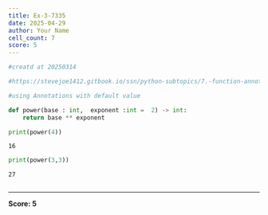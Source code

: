 ```yaml
---
title: Ex-3-7335
date: 2025-04-29
author: Your Name
cell_count: 7
score: 5
---
```


```python
#creatd at 20250314
```


```python
#https://stevejoe1412.gitbook.io/ssn/python-subtopics/7.-function-annotations
```


```python
#using Annotations with default value
```


```python
def power(base : int,  exponent :int =  2) -> int:
    return base ** exponent
```


```python
print(power(4))
```

    16



```python
print(power(3,3))
```

    27



```python

```


---
**Score: 5**